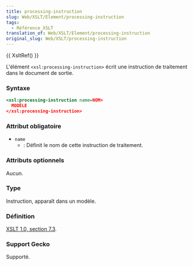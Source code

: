 ```yaml
---
title: processing-instruction
slug: Web/XSLT/Element/processing-instruction
tags:
  - Référence_XSLT
translation_of: Web/XSLT/Element/processing-instruction
original_slug: Web/XSLT/processing-instruction
---
```

{{ XsltRef() }}

L'élément `<xsl:processing-instruction>` écrit une instruction de traitement dans le document de sortie.

### Syntaxe

```xml
<xsl:processing-instruction name=NOM>
  MODÈLE
</xsl:processing-instruction>
```

### Attribut obligatoire

- `name`
  - : Définit le nom de cette instruction de traitement.

### Attributs optionnels

Aucun.

### Type

Instruction, apparaît dans un modèle.

### Définition

[XSLT 1.0, section 7.3](http://www.w3.org/TR/xslt#section-Creating-Processing-Instructions).

### Support Gecko

Supporté.
